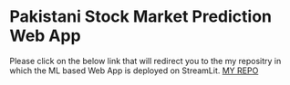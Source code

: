 # Pakistani Stock Market Prediction Web App
Please click on the below link that will redirect you to the my repositry in which the ML based Web App is deployed on StreamLit.
[MY REPO](https://github.com/suhaib200110/Stock-Market-Web-App)
